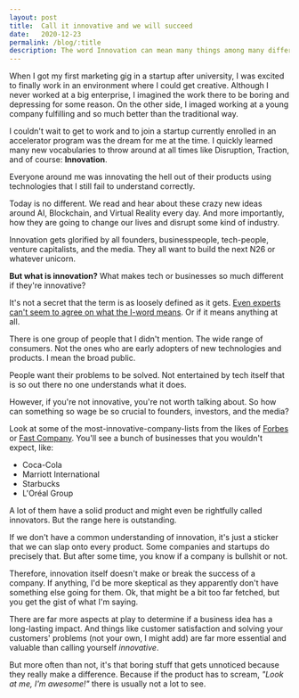 ```yaml
---
layout: post
title:  Call it innovative and we will succeed
date:   2020-12-23
permalink: /blog/:title
description: The word Innovation can mean many things among many different people. But even if we would have a common understanding, would it matter?
---
```

<p>When I got my first marketing gig in a startup after university, I was excited to finally work in an environment where I could get creative. Although I never worked at a big enterprise, I imagined the work there to be boring and depressing for some reason.
  On the other side, I imaged working at a young company fulfilling and so much better than the traditional way.</p>
<p>I couldn't wait to get to work and to join a startup currently enrolled in an accelerator program was the dream for me at the time. I quickly learned many new vocabularies to throw around at all times like Disruption, Traction, and of course: <strong>Innovation</strong>.</p>
<p>Everyone around me was innovating the hell out of their products using technologies that I still fail to understand correctly.</p>
<p>Today is no different. We read and hear about these crazy new ideas around AI, Blockchain, and Virtual Reality every day. And more importantly, how they are going to change our lives and disrupt some kind of industry.</p>
<p>Innovation gets glorified by all founders, businesspeople, tech-people, venture capitalists, and the media. They all want to build the next N26 or whatever unicorn.</p>
<p><strong>But what is innovation?</strong> What makes tech or businesses so much different if they're innovative?</p>
<p>It's not a secret that the term is as loosely defined as it gets. <a target="_blank" href="https://www.ideatovalue.com/inno/nickskillicorn/2016/03/innovation-15-experts-share-innovation-definition/">Even experts can't seem to agree on what the I-word means</a>.
  Or if it means anything at all.</p>
<p>There is one group of people that I didn't mention. The wide range of consumers. Not the ones who are early adopters of new technologies and products. I mean the broad public.</p>
<p>People want their problems to be solved. Not entertained by tech itself that is so out there no one understands what it does.</p>
<p>However, if you're not innovative, you're not worth talking about. So how can something so wage be so crucial to founders, investors, and the media?</p>
<p>Look at some of the most-innovative-company-lists from the likes of <a target="_blank" href="https://www.forbes.com/innovative-companies/#7365c2131d65">Forbes</a> or <a target="_blank" href="https://www.fastcompany.com/most-innovative-companies/2020">Fast Company</a>.
  You'll see a bunch of businesses that you wouldn't expect, like:</p>
<ul>
  <li>Coca-Cola</li>
  <li>Marriott International</li>
  <li>Starbucks</li>
  <li>L'Oréal Group</li>
</ul>
<p>A lot of them have a solid product and might even be rightfully called innovators. But the range here is outstanding. </p>
<p>If we don't have a common understanding of innovation, it's just a sticker that we can slap onto every product. Some companies and startups do precisely that. But after some time, you know if a company is bullshit or not.</p>
<p>Therefore, innovation itself doesn't make or break the success of a company. If anything, I'd be more skeptical as they apparently don't have something else going for them. Ok, that might be a bit too far fetched, but you get the gist of what I'm saying.
  </p>
<p>There are far more aspects at play to determine if a business idea has a long-lasting impact. And things like customer satisfaction and solving your customers' problems (not your own, I might add) are far more essential and valuable than calling yourself
  <em>innovative</em>.
  <br>
</p>
<p>But more often than not, it's that boring stuff that gets unnoticed because they really make a difference. Because if the product has to scream, <em>"Look at me, I'm awesome!"</em> there is usually not a lot to see. </p>
